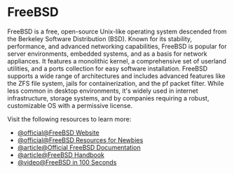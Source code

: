 # FreeBSD

FreeBSD is a free, open-source Unix-like operating system descended from the Berkeley Software Distribution (BSD). Known for its stability, performance, and advanced networking capabilities, FreeBSD is popular for server environments, embedded systems, and as a basis for network appliances. It features a monolithic kernel, a comprehensive set of userland utilities, and a ports collection for easy software installation. FreeBSD supports a wide range of architectures and includes advanced features like the ZFS file system, jails for containerization, and the pf packet filter. While less common in desktop environments, it's widely used in internet infrastructure, storage systems, and by companies requiring a robust, customizable OS with a permissive license.

Visit the following resources to learn more:

- [@official@FreeBSD Website](https://www.freebsd.org/)
- [@official@FreeBSD Resources for Newbies](https://www.freebsd.org/projects/newbies/)
- [@article@Official FreeBSD Documentation](https://docs.freebsd.org/en/)
- [@article@FreeBSD Handbook](https://docs.freebsd.org/en/books/handbook/)
- [@video@FreeBSD in 100 Seconds](https://www.youtube.com/watch?v=NKHzcXwTdB4)

